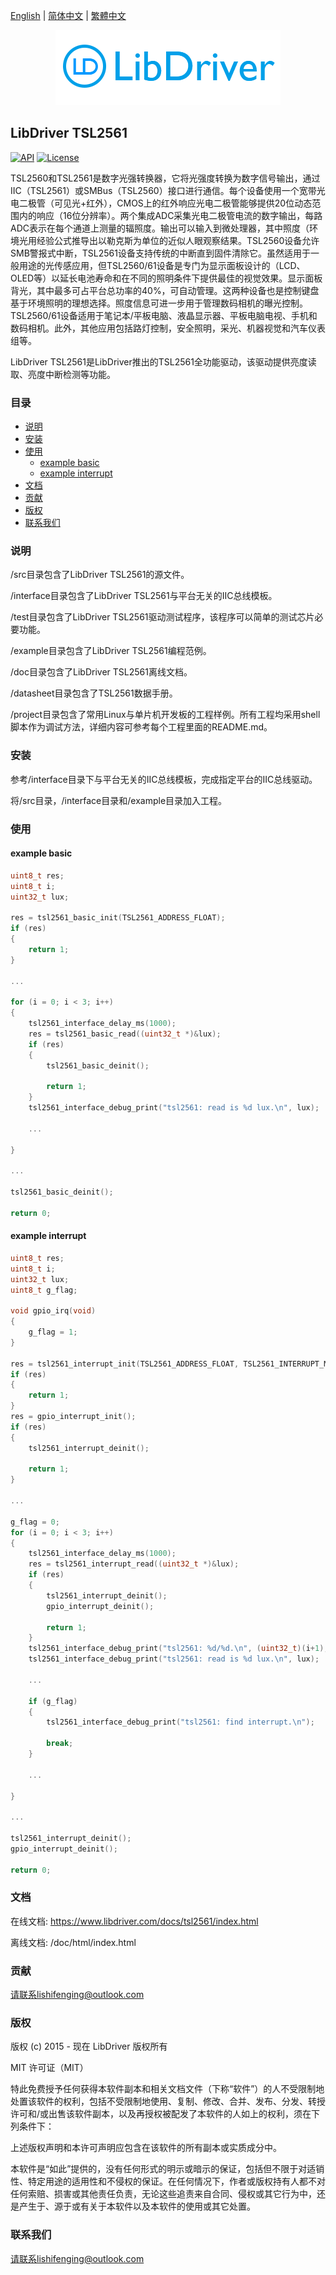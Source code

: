 [English](/README.md) | [ 简体中文](/README_zh-Hans.md) | [繁體中文](/README_zh-Hant.md)

<div align=center>
<img src="/doc/image/logo.png"/>
</div>

## LibDriver TSL2561

[![API](https://img.shields.io/badge/api-reference-blue)](https://www.libdriver.com/docs/tsl2561/index.html) [![License](https://img.shields.io/badge/license-MIT-brightgreen.svg)](/LICENSE)

TSL2560和TSL2561是数字光强转换器，它将光强度转换为数字信号输出，通过IIC（TSL2561）或SMBus（TSL2560）接口进行通信。每个设备使用一个宽带光电二极管（可见光+红外），CMOS上的红外响应光电二极管能够提供20位动态范围内的响应（16位分辨率）。两个集成ADC采集光电二极管电流的数字输出，每路ADC表示在每个通道上测量的辐照度。输出可以输入到微处理器，其中照度（环境光用经验公式推导出以勒克斯为单位的近似人眼观察结果。TSL2560设备允许SMB警报式中断，TSL2561设备支持传统的中断直到固件清除它。虽然适用于一般用途的光传感应用，但TSL2560/61设备是专门为显示面板设计的（LCD、OLED等）以延长电池寿命和在不同的照明条件下提供最佳的视觉效果。显示面板背光，其中最多可占平台总功率的40%，可自动管理。这两种设备也是控制键盘基于环境照明的理想选择。照度信息可进一步用于管理数码相机的曝光控制。TSL2560/61设备适用于笔记本/平板电脑、液晶显示器、平板电脑电视、手机和数码相机。此外，其他应用包括路灯控制，安全照明，采光、机器视觉和汽车仪表组等。

LibDriver TSL2561是LibDriver推出的TSL2561全功能驱动，该驱动提供亮度读取、亮度中断检测等功能。

### 目录

  - [说明](#说明)
  - [安装](#安装)
  - [使用](#使用)
    - [example basic](#example-basic)
    - [example interrupt](#example-interrupt)
  - [文档](#文档)
  - [贡献](#贡献)
  - [版权](#版权)
  - [联系我们](#联系我们)

### 说明

/src目录包含了LibDriver TSL2561的源文件。

/interface目录包含了LibDriver TSL2561与平台无关的IIC总线模板。

/test目录包含了LibDriver TSL2561驱动测试程序，该程序可以简单的测试芯片必要功能。

/example目录包含了LibDriver TSL2561编程范例。

/doc目录包含了LibDriver TSL2561离线文档。

/datasheet目录包含了TSL2561数据手册。

/project目录包含了常用Linux与单片机开发板的工程样例。所有工程均采用shell脚本作为调试方法，详细内容可参考每个工程里面的README.md。

### 安装

参考/interface目录下与平台无关的IIC总线模板，完成指定平台的IIC总线驱动。

将/src目录，/interface目录和/example目录加入工程。

### 使用

#### example basic

```C
uint8_t res;
uint8_t i;
uint32_t lux;

res = tsl2561_basic_init(TSL2561_ADDRESS_FLOAT);
if (res)
{
    return 1;
}

...

for (i = 0; i < 3; i++)
{
    tsl2561_interface_delay_ms(1000);
    res = tsl2561_basic_read((uint32_t *)&lux);
    if (res)
    {
        tsl2561_basic_deinit();

        return 1;
    }
    tsl2561_interface_debug_print("tsl2561: read is %d lux.\n", lux);

    ...
    
}

...

tsl2561_basic_deinit();

return 0;
```

#### example interrupt

```C
uint8_t res;
uint8_t i;
uint32_t lux;
uint8_t g_flag;

void gpio_irq(void)
{
    g_flag = 1;
}

res = tsl2561_interrupt_init(TSL2561_ADDRESS_FLOAT, TSL2561_INTERRUPT_MODE_EVERY_ADC_CYCLE, 10, 100);
if (res)
{
    return 1;
}
res = gpio_interrupt_init();
if (res)
{
    tsl2561_interrupt_deinit();

    return 1;
}

...

g_flag = 0;
for (i = 0; i < 3; i++)
{
    tsl2561_interface_delay_ms(1000);
    res = tsl2561_interrupt_read((uint32_t *)&lux);
    if (res)
    {
        tsl2561_interrupt_deinit();
        gpio_interrupt_deinit();

        return 1;
    }
    tsl2561_interface_debug_print("tsl2561: %d/%d.\n", (uint32_t)(i+1), (uint32_t)times);
    tsl2561_interface_debug_print("tsl2561: read is %d lux.\n", lux);

    ...
    
    if (g_flag)
    {
        tsl2561_interface_debug_print("tsl2561: find interrupt.\n");

        break;
    }
    
    ...

}

...

tsl2561_interrupt_deinit();
gpio_interrupt_deinit();

return 0;
```

### 文档

在线文档: https://www.libdriver.com/docs/tsl2561/index.html

离线文档: /doc/html/index.html

### 贡献

请联系lishifenging@outlook.com

### 版权

版权 (c) 2015 - 现在 LibDriver 版权所有

MIT 许可证（MIT）

特此免费授予任何获得本软件副本和相关文档文件（下称“软件”）的人不受限制地处置该软件的权利，包括不受限制地使用、复制、修改、合并、发布、分发、转授许可和/或出售该软件副本，以及再授权被配发了本软件的人如上的权利，须在下列条件下：

上述版权声明和本许可声明应包含在该软件的所有副本或实质成分中。

本软件是“如此”提供的，没有任何形式的明示或暗示的保证，包括但不限于对适销性、特定用途的适用性和不侵权的保证。在任何情况下，作者或版权持有人都不对任何索赔、损害或其他责任负责，无论这些追责来自合同、侵权或其它行为中，还是产生于、源于或有关于本软件以及本软件的使用或其它处置。

### 联系我们

请联系lishifenging@outlook.com
